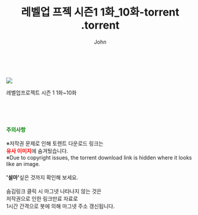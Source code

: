 ﻿---
layout: post
title:  "                   레벨업 프젝 시즌1 1화_10화-torrent                .torrent"
author: John
categories: [ 드라마 ]
tags: [  ]
image: https://torrentrj57.com/uploadfile/full/24fc8286bf0f9f0edaf838dc4fb82f45eafb1e60.jpg 
description: "                   레벨업 프젝 시즌1 1화_10화-torrent                 torrent 정보 공유"
toc: true
toc_sticky: true
---

<br>
<p><img src="https://torrentrj57.com/uploadfile/full/24fc8286bf0f9f0edaf838dc4fb82f45eafb1e60.jpg"/></p>
 레벨업프로젝트 시즌 1 1화~10화  
    
<br><br><br>
<p data-ke-size="size16"><b><span style="color: green;">주의사항</span></b><br /><br />※저작권 문제로 인해 토렌트 다운로드 링크는<br /><b><span style="color: red;">유사 이미지</span></b>에 숨겨뒀습니다.<br />※Due to copyright issues, the torrent download link is hidden where it looks like an image.<br /><br /><b>'설마'</b>싶은 것까지 확인해 보세요.<br /><br />숨김링크 클릭 시 마그넷 나타나지 않는 것은<br />저작권으로 인한 링크만료 자료로<br />1시간 간격으로 봇에 의해 마그넷 주소 갱신됩니다.</p>
